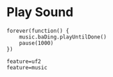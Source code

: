 # Play Sound

```blocks
forever(function() {
    music.baDing.playUntilDone()
    pause(1000)
})
```

```config
feature=uf2
feature=music
```